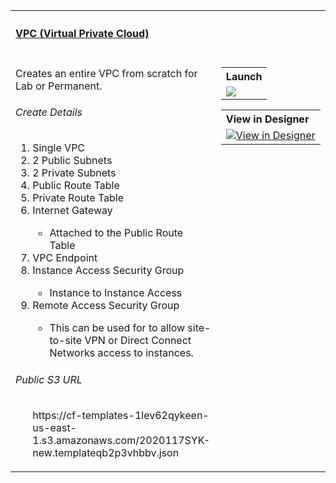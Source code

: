 <table width="100%">
    <tr>
        <th align="left" colspan="2"><h4><a href="https://github.com/stelligent/cloudformation_templates/blob/master/infrastructure/vpc.yml">VPC (Virtual Private Cloud)</a></h4></th>
    </tr>
    <tr>
        <td width="100%" valign="top">
           <p>Creates an entire VPC from scratch for Lab or Permanent.</p>
           <h6>Create Details</h6>
           <ol>
            <li>Single VPC</li>
            <li>2 Public Subnets</li>
            <li>2 Private Subnets</li>
            <li>Public Route Table</li>
            <li>Private Route Table</li>
            <li>Internet Gateway</li>
            <ul>
              <li>Attached to the Public Route Table</li>
            </ul>
            <li>VPC Endpoint</li>
            <li>Instance Access Security Group</li>
            <ul>
              <li>Instance to Instance Access</li>
            </ul>
            <li>Remote Access Security Group</li>
            <ul>
              <li>This can be used for to allow site-to-site VPN or Direct Connect Networks access to instances.</li>
            </ul>
           </ol>
            <h6>Public S3 URL</h6>
            <ol>
             <oi>https://cf-templates-1lev62qykeen-us-east-1.s3.amazonaws.com/2020117SYK-new.templateqb2p3vhbbv.json</li>
            </ol>
        </td>
        <td nowrap width="200" valign="top">
            <table>
                <tr>
                    <th align="left">Launch</th>
                </tr>
                <tr>
                    <td>
                        <a href="https://console.aws.amazon.com/cloudformation/home?region=us-east-1#/stacks/quickcreate?templateUrl=https%3A%2F%2Fs3-external-1.amazonaws.com%2Fcf-templates-1lev62qykeen-us-east-1%2F2020117SYK-new.templateqb2p3vhbbv&stackName=aaaa&param_AllowAllInboundPrivateRuleNumber=150&param_AllowAllOutboundPrivateRuleNumber=100&param_AllowAllOutboundPublicRuleNumber=100&param_AllowHttpToPublicRuleNumber=200&param_AllowHttpsToPublicRuleNumber=205&param_AllowRemoteNetworkPublicRuleNumber=105&param_AllowReturnTrafficToPublicRuleNumber=900&param_AllowVpcSubnetsRuleNumber=100&param_AvailabilityZone1=a&param_AvailabilityZone2=b&param_DeleteAfter=00%2F00%2F201x&param_Deny8080ToPublicRuleNumber=830&param_Deny8443ToPublicRuleNumber=835&param_DenyAuroraToPublicRuleNumber=810&param_DenyMysqlToPublicRuleNumber=800&param_DenyNFSToPublicRuleNumber=815&param_DenyOracleToPublicRuleNumber=805&param_DenyPostgreToPublicRuleNumber=825&param_DenyRDPToPublicRuleNumber=820&param_Owner=FirstName%20LastName&param_PrivateSubnetCidrBlock1=10.0.4.0%2F24&param_PrivateSubnetCidrBlock2=10.0.5.0%2F24&param_Project=MySQL%20RDS%20Creation&param_PublicSubnetCidrBlock1=10.0.1.0%2F24&param_PublicSubnetCidrBlock2=10.0.2.0%2F24&param_SSHLocation=0.0.0.0%2F0&param_VPCSubnetCidrBlock=10.0.0.0%2F16" target="_blank"><img src="https://s3.amazonaws.com/stelligent-public/media/cloudformation-diagrams/vpc-200x200.jpg"></a>
                    </td>
                </tr>
            </table>
            <table>
                <tr>
                    <th align="left">View in Designer</th>
                </tr>
                <tr>
                    <td>
                        <a href="https://console.aws.amazon.com/cloudformation/designer/home?region=us-west-2&templateURL=https://s3.amazonaws.com/stelligent-public/cloudformation-templates/github/vpc.json" target="_blank"><img src="" width:100% alt="View in Designer"></a>
                    </td>
                </tr>
            </table>
        </td>
    </tr>
</table>
